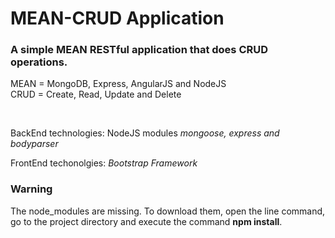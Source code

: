 # MEAN-CRUD Application
### A simple MEAN RESTful application that does CRUD operations.

MEAN = MongoDB, Express, AngularJS and NodeJS
<br>
CRUD = Create, Read, Update and Delete

<br>
<p>BackEnd technologies: NodeJS modules <i>mongoose, express and bodyparser</i>
<br>
<p>FrontEnd techonolgies: <i>Bootstrap Framework</i></p>

<h3>Warning</h3>
<p>The node_modules are missing. To download them, open the line command, go to the project directory and execute the command <b>npm install</b>. </p>
